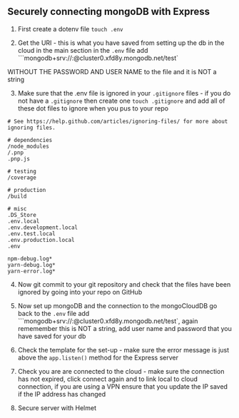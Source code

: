 ## Securely connecting mongoDB with Express

1.  First create a dotenv file `touch .env`

2.  Get the URI - this is what you have saved from setting up the db in the cloud in the main section in the `.env` file add ```mongodb+srv://<username>:<password>@cluster0.xfd8y.mongodb.net/test`

WITHOUT THE PASSWORD AND USER NAME to the file and it is NOT a string

3.  Make sure that the .env file is ignored in your `.gitignore` files - if you do not have a `.gitignore` then create one `touch .gitignore` and add all of these dot files to ignore when you pus to your repo

```
# See https://help.github.com/articles/ignoring-files/ for more about ignoring files.

# dependencies
/node_modules
/.pnp
.pnp.js

# testing
/coverage

# production
/build

# misc
.DS_Store
.env.local
.env.development.local
.env.test.local
.env.production.local
.env

npm-debug.log*
yarn-debug.log*
yarn-error.log*
```

4.  Now git commit to your git repository and check that the files have been ignored by going into your repo on GitHub

5.  Now set up mongoDB and the connection to the mongoCloudDB go back to the `.env` file add ```mongodb+srv://<username>:<password>@cluster0.xfd8y.mongodb.net/test`, again rememember this is NOT a string, add user name and password that you have saved for your db

6.  Check the template for the set-up - make sure the error message is just above the `app.listen()` method for the Express server

7.  Check you are are connected to the cloud - make sure the connection has not expired, click connect again and to link local to cloud connection, if you are using a VPN ensure that you update the IP saved if the IP address has changed

8.  Secure server with Helmet

